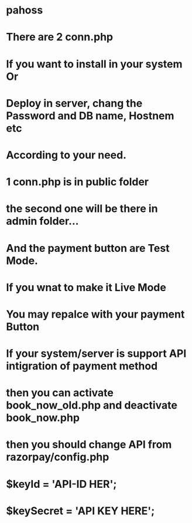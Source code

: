 # pahoss

# There are 2 conn.php
# If you want to install in your system Or
# Deploy in server, chang the Password and DB name, Hostnem etc
# According to your need.
# 1 conn.php is in public folder
# the second one will be there in admin folder...

# And the payment button are Test Mode.

# If you wnat to make it Live Mode
# You may repalce with your payment Button
# If your system/server is support API intigration of payment method
# then you can activate book_now_old.php and deactivate book_now.php
# then you should change API from razorpay/config.php
# $keyId = 'API-ID HER';
# $keySecret = 'API KEY HERE';
